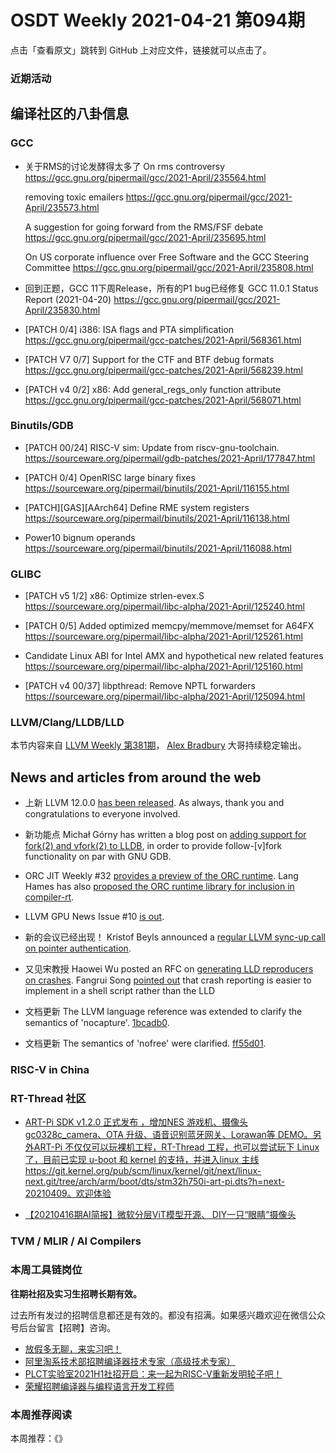 # OSDT Weekly 2021-04-21 第094期

点击「查看原文」跳转到 GitHub 上对应文件，链接就可以点击了。

### 近期活动

## 编译社区的八卦信息

### GCC

- 关于RMS的讨论发酵得太多了
  On rms controversy
  https://gcc.gnu.org/pipermail/gcc/2021-April/235564.html

  removing toxic emailers
  https://gcc.gnu.org/pipermail/gcc/2021-April/235573.html

  A suggestion for going forward from the RMS/FSF debate
  https://gcc.gnu.org/pipermail/gcc/2021-April/235695.html

  On US corporate influence over Free Software and the GCC Steering Committee
  https://gcc.gnu.org/pipermail/gcc/2021-April/235808.html

- 回到正题，GCC 11下周Release，所有的P1 bug已经修复
  GCC 11.0.1 Status Report (2021-04-20)
  https://gcc.gnu.org/pipermail/gcc/2021-April/235830.html

- [PATCH 0/4] i386: ISA flags and PTA simplification
  https://gcc.gnu.org/pipermail/gcc-patches/2021-April/568361.html

- [PATCH V7 0/7] Support for the CTF and BTF debug formats
  https://gcc.gnu.org/pipermail/gcc-patches/2021-April/568239.html

- [PATCH v4 0/2] x86: Add general_regs_only function attribute
  https://gcc.gnu.org/pipermail/gcc-patches/2021-April/568071.html

### Binutils/GDB

- [PATCH 00/24] RISC-V sim: Update from riscv-gnu-toolchain.
  https://sourceware.org/pipermail/gdb-patches/2021-April/177847.html

- [PATCH 0/4] OpenRISC large binary fixes
  https://sourceware.org/pipermail/binutils/2021-April/116155.html

- [PATCH][GAS][AArch64] Define RME system registers
  https://sourceware.org/pipermail/binutils/2021-April/116138.html

- Power10 bignum operands
  https://sourceware.org/pipermail/binutils/2021-April/116088.html

### GLIBC

- [PATCH v5 1/2] x86: Optimize strlen-evex.S
  https://sourceware.org/pipermail/libc-alpha/2021-April/125240.html

- [PATCH 0/5] Added optimized memcpy/memmove/memset for A64FX
  https://sourceware.org/pipermail/libc-alpha/2021-April/125261.html

- Candidate Linux ABI for Intel AMX and hypothetical new related features
  https://sourceware.org/pipermail/libc-alpha/2021-April/125160.html

- [PATCH v4 00/37] libpthread: Remove NPTL forwarders
  https://sourceware.org/pipermail/libc-alpha/2021-April/125094.html

### LLVM/Clang/LLDB/LLD

本节内容来自 [LLVM Weekly 第381期](http://llvmweekly.org/issue/381)，
[Alex Bradbury](https://www.linkedin.com/in/alex-bradbury/) 大哥持续稳定输出。

## News and articles from around the web

* 上新 LLVM 12.0.0 [has been released](https://lists.llvm.org/pipermail/llvm-announce/2021-April/000092.html). As always, thank you and congratulations to everyone involved.

* 新功能点 Michał Górny has written a blog post on [adding support for fork(2) and vfork(2) to LLDB](https://www.moritz.systems/blog/lldb-support-for-fork-and-vfork/), in order to provide follow-[v]fork functionality on par with GNU GDB.

* ORC JIT Weekly #32 [provides a preview of the ORC runtime](https://lists.llvm.org/pipermail/llvm-dev/2021-April/149729.html). Lang Hames has also [proposed the ORC runtime library for inclusion in compiler-rt](https://lists.llvm.org/pipermail/llvm-dev/2021-April/149748.html).

* LLVM GPU News Issue #10 [is out](https://lists.llvm.org/pipermail/llvm-dev/2021-April/149958.html).

* 新的会议已经出现！ Kristof Beyls announced a [regular LLVM sync-up call on pointer authentication](https://lists.llvm.org/pipermail/llvm-dev/2021-April/149929.html).

* 又见宋教授 Haowei Wu posted an RFC on [generating LLD reproducers on crashes](https://lists.llvm.org/pipermail/llvm-dev/2021-April/149853.html). Fangrui Song [pointed out](https://lists.llvm.org/pipermail/llvm-dev/2021-April/149916.html) that crash reporting is easier to implement in a shell script rather than the LLD

* 文档更新 The LLVM language reference was extended to clarify the semantics of 'nocapture'. [1bcadb0](https://reviews.llvm.org/rG1bcadb0984e7).

* 文档更新 The semantics of 'nofree' were clarified. [ff55d01](https://reviews.llvm.org/rGff55d01a8e1b).

### RISC-V in China

### RT-Thread 社区

- [ART-Pi SDK v1.2.0 正式发布 ，增加NES 游戏机、摄像头 gc0328c_camera、OTA 升级、语音识别蓝牙网关、Lorawan等 DEMO。另外ART-Pi 不仅仅可以玩裸机工程，RT-Thread 工程，也可以尝试玩下 Linux 了，目前已实现 u-boot 和 kernel 的支持，并进入linux 主线https://git.kernel.org/pub/scm/linux/kernel/git/next/linux-next.git/tree/arch/arm/boot/dts/stm32h750i-art-pi.dts?h=next-20210409。欢迎体验](https://mp.weixin.qq.com/s/cZIHONKCmOzlCEgvRBJHgA)

- [【20210416期AI简报】微软分层ViT模型开源、 DIY一只“眼睛”摄像头](https://mp.weixin.qq.com/s/eBIIcvLy49TVAZsJSSh0BQ)

### TVM / MLIR / AI Compilers

### 本周工具链岗位

**往期社招及实习生招聘长期有效。**

过去所有发过的招聘信息都还是有效的。都没有招满。如果感兴趣欢迎在微信公众号后台留言【招聘】咨询。

- [放假多无聊，来实习吧！](https://mp.weixin.qq.com/s/pWjPrHtaWnzWbPfqqcX1cQ)
- [阿里淘系技术部招聘编译器技术专家（高级技术专家）](https://mp.weixin.qq.com/s/Yr_XA_L9fCI8IvhuudwTkQ)
- [PLCT实验室2021H1社招开启：来一起为RISC-V重新发明轮子吧！](https://mp.weixin.qq.com/s/9BUJ1-LbHGm-Lhs_Lavzjw)
- [荣耀招聘编译器与编程语言开发工程师](https://mp.weixin.qq.com/s/XaLAhjLP6fhj3Vl-mUjXng)

### 本周推荐阅读

本周推荐：《》
